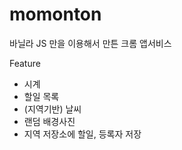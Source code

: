 # momonton

바닐라 JS 만을 이용해서 만튼 크롬 앱서비스

Feature

- 시계
- 할일 목록
- (지역기반) 날씨
- 랜덤 배경사진
- 지역 저장소에 할일, 등록자 저장
